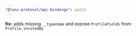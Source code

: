 ```yaml
---
"@lens-protocol/api-bindings": patch
---
```


**fix:** adds missing `__typename` and expose `ProfileFields` from `Profile.invitedBy`
